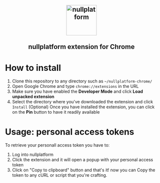 <h2 align="center">
    <a href="https://httpie.io" target="blank_">
        <img height="100" alt="nullplatform" src="https://nullplatform.com/favicon/android-chrome-192x192.png" />
    </a>
    <br>
    <br>
    nullplatform extension for Chrome
    <br>
</h2>

# How to install
1. Clone this repository to any directory such as `~/nullplatform-chrome/`
2. Open Google Chrome and type `chrome://extensions` in the URL
3. Make sure you have enabled the **Developer Mode** and click **Load unpacked extension**
4. Select the directory where you've downloaded the extension and click `Install`
(Optional) Once you have installed the extension, you can click on the **Pin** button to have it readily available

# Usage: personal access tokens
To retrieve your personall access token you have to:
1. Log into nullplatform
2. Click the extension and it will open a popup with your personal access token
3. Click on "Copy to clipboard" button and that's it! now you can Copy the token to any cURL or script that you're crafting.

